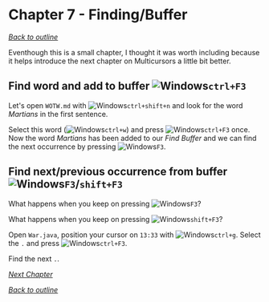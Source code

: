 # Chapter 7 - Finding/Buffer
[_Back to outline_](outline.md)

Eventhough this is a small chapter, I thought it was worth including because it helps introduce the next chapter on Multicursors a little bit better.

## Find word and add to buffer ![Windows](icons/glyph-windows-32.png)`ctrl+F3`
Let's open `WOTW.md` with ![Windows](icons/glyph-windows-20.png)`ctrl+shift+n` and look for the word _Martians_ in the first sentence.

Select this word (![Windows](icons/glyph-windows-20.png)`ctrl+w`) and press ![Windows](icons/glyph-windows-20.png)`ctrl+F3` once. Now the word _Martians_ has been added to our _Find Buffer_ and we can find the next occurrence by pressing ![Windows](icons/glyph-windows-20.png)`F3`.

## Find next/previous occurrence from buffer ![Windows](icons/glyph-windows-32.png)`F3`/`shift+F3`

What happens when you keep on pressing ![Windows](icons/glyph-windows-20.png)`F3`?

What happens when you keep on pressing ![Windows](icons/glyph-windows-20.png)`shift+F3`?

Open `War.java`, position your cursor on `13:33` with ![Windows](icons/glyph-windows-20.png)`ctrl+g`. Select the `.` and press ![Windows](icons/glyph-windows-20.png)`ctrl+F3`.

Find the next `.`.

[_Next Chapter_](chapter8.md)

[_Back to outline_](outline.md)